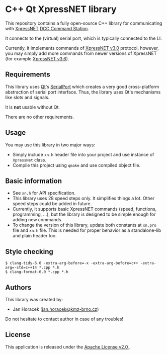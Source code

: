 # C++ Qt XpressNET library

This repository contains a fully open-source C++ library for communicating
with [XpressNET](https://dccwiki.com/XpressNet_Protocol)
[DCC Command Station](https://dccwiki.com/Command_station).

It connects to the (virtual) serial port, which is typically connected to the
LI.

Currently, it implements commands of [XpressNET
v3.0](http://www.lenzusa.com/1newsite1/Manuals/xpressnet.pdf) protocol,
however, you may simply add more commands from newer versions of XpressNET (for
example [XpressNET
v3.6](https://www.lenz-elektronik.de/pdf/XpressNet%20und%20USB%20Interface.pdf)).

## Requirements

This library uses [Qt](https://www.qt.io/)'s
[SerialPort](http://doc.qt.io/qt-5/qtserialport-index.html) which creates a
very good cross-platform abstraction of serial port interface. Thus, the
library uses Qt's mechanisms like slots and signals.

It is **not** usable without Qt.

There are no other requirements.

## Usage

You may use this library in two major ways:

 * Simply include `xn.h` header file into your project and use instance of
   `XpressNet` class.
 * Compile this project using `qmake` and use compiled object file.

## Basic information

 * See `xn.h` for API specification.
 * This library uses 28 speed steps only. It simplifies things a lot. Other
   speed steps could be added in future.
 * Currently, it supports basic XpressNET commands (speed, functions,
   programming, ...), but the library is designed to be simple enough for
   adding new commands.
 * To change the version of this library, update both constants at `xn.pro`
   file and `xn.h` file. This is needed for proper behavior as a standalone-lib
   and plain header too.

## Style checking

```
$ clang-tidy-6.0 -extra-arg-before=-x -extra-arg-before=c++ -extra-arg=-std=c++14 *.cpp *.h
$ clang-format-6.0 *.cpp *.h
```

## Authors

This library was created by:

 * Jan Horacek ([jan.horacek@kmz-brno.cz](mailto:jan.horacek@kmz-brno.cz))

Do not hesitate to contact author in case of any troubles!

## License

This application is released under the [Apache License v2.0
](https://www.apache.org/licenses/LICENSE-2.0).
